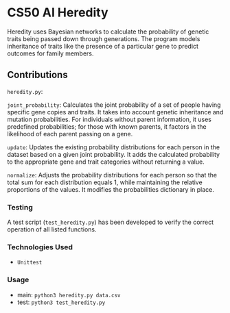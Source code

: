# CS50 AI Heredity

Heredity uses Bayesian networks to calculate the probability of genetic traits being passed down through generations. The program models inheritance of traits like the presence of a particular gene to predict outcomes for family members.

## Contributions

`heredity.py`:

`joint_probability`: Calculates the joint probability of a set of people having specific gene copies and traits. It takes into account genetic inheritance and mutation probabilities. For individuals without parent information, it uses predefined probabilities; for those with known parents, it factors in the likelihood of each parent passing on a gene.

`update`: Updates the existing probability distributions for each person in the dataset based on a given joint probability. It adds the calculated probability to the appropriate gene and trait categories without returning a value.

`normalize`: Adjusts the probability distributions for each person so that the total sum for each distribution equals 1, while maintaining the relative proportions of the values. It modifies the probabilities dictionary in place.

### Testing

A test script (`test_heredity.py`) has been developed to verify the correct operation of all listed functions.

### Technologies Used

- `Unittest`

### Usage

- main: `python3 heredity.py data.csv`
- test: `python3 test_heredity.py`